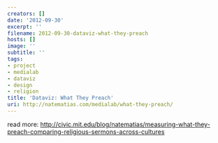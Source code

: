 ```yaml
---
creators: []
date: '2012-09-30'
excerpt: ''
filename: 2012-09-30-dataviz-what-they-preach
hosts: []
image: ''
subtitle: ''
tags:
- project
- medialab
- dataviz
- design
- religion
title: 'Dataviz: What They Preach'
uri: http://natematias.com/medialab/what-they-preach/
---
```


read more: http://civic.mit.edu/blog/natematias/measuring-what-they-preach-comparing-religious-sermons-across-cultures